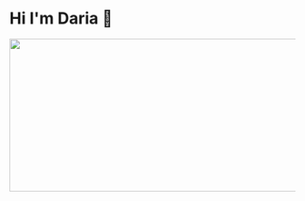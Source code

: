 # Hi I'm Daria 👋
<img src="https://github.com/wspectra/wspectra/blob/main/main.gif" width="1000" height="270" />
